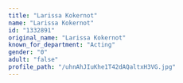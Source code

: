 ```yaml
---
title: "Larissa Kokernot"
name: "Larissa Kokernot"
id: "1332891"
original_name: "Larissa Kokernot"
known_for_department: "Acting"
gender: "0"
adult: "false"
profile_path: "/uhnAhJIuKhe1T42dAQaltxH3VG.jpg"
---
```


